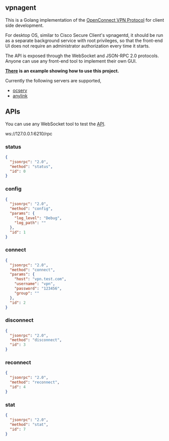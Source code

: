## vpnagent

This is a Golang implementation of the [OpenConnect VPN Protocol](https://datatracker.ietf.org/doc/html/draft-mavrogiannopoulos-openconnect-03) for client side development. 

For desktop OS, similar to Cisco Secure Client's vpnagentd, it should be run as a separate background service with root privileges, so that the front-end UI does not require an administrator authorization every time it starts. 

The API is exposed through the WebSocket and JSON-RPC 2.0 protocols. Anyone can use any front-end tool to implement their own GUI.

**[There](https://github.com/tlslink/anylink-client) is an example showing how to use this project.**

Currently the following servers are supported,

- [ocserv](https://gitlab.com/openconnect/ocserv)
- [anylink](https://github.com/bjdgyc/anylink)

## APIs

You can use any WebSocket tool to test the [API](https://github.com/tlslink/vpnagent/blob/main/rpc/rpc.go).

ws://127.0.0.1:6210/rpc

### status

```json
{
  "jsonrpc": "2.0",
  "method": "status",
  "id": 0
}
```

### config

```json
{
  "jsonrpc": "2.0",
  "method": "config",
  "params": {
    "log_level": "Debug",
    "log_path": ""
  },
  "id": 1
}
```

### connect

```json
{
  "jsonrpc": "2.0",
  "method": "connect",
  "params": {
    "host": "vpn.test.com",
    "username": "vpn",
    "password": "123456",
    "group": ""
  },
  "id": 2
}
```

### disconnect

```json
{
  "jsonrpc": "2.0",
  "method": "disconnect",
  "id": 3
}
```

### reconnect

```json
{
  "jsonrpc": "2.0",
  "method": "reconnect",
  "id": 4
}
```

### stat

```json
{
  "jsonrpc": "2.0",
  "method": "stat",
  "id": 7
}
```
